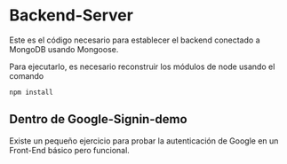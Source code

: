 # Backend-Server

Este es el código necesario para establecer el backend conectado a MongoDB usando Mongoose.

Para ejecutarlo, es necesario reconstruir los módulos de node usando el comando
```
npm install
```

## Dentro de Google-Signin-demo
Existe un pequeño ejercicio para probar la autenticación de Google en un Front-End básico pero funcional.